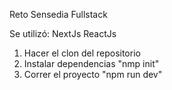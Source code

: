 Reto Sensedia Fullstack

Se utilizó: NextJs ReactJs

1. Hacer el clon del repositorio
2. Instalar dependencias "nmp init"
3. Correr el proyecto "npm run dev" 